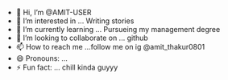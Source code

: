 - 👋 Hi, I’m @AMIT-USER
- 👀 I’m interested in ... Writing stories
- 🌱 I’m currently learning ... Pursueing my management degree
- 💞️ I’m looking to collaborate on ... github
- 📫 How to reach me ...follow me on ig @amit_thakur0801
- 😄 Pronouns: ...
- ⚡ Fun fact: ... chill kinda guyyy

<!---
AMIT-USER/AMIT-USER is a ✨ cute descent guy ✨ repository because its `README.md` (this file) appears on your GitHub profile.
You can click the Preview link to take a look at your changes.
--->
